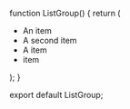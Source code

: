 function ListGroup() {
  return (
    <ul className="list-group">
      <li className="list-group-item">An item</li>
      <li className="list-group-item">A second item</li>
      <li className="list-group-item">A item</li>
      <li className="list-group-item">item</li>
    </ul>
  );
}

export default ListGroup;
